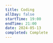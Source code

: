 ```yaml
---
title: Coding
allDay: false
startTime: 19:00
endTime: 21:00
date: 2024-05-13
completed: Complete
---
```


